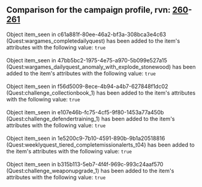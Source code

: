 ## Comparison for the campaign profile, rvn: [260](https://github.com/PRO100KatYT/FortniteProfileRevisions/tree/main/profiles/campaign/260%20campaign.json)-[261](https://github.com/PRO100KatYT/FortniteProfileRevisions/tree/main/profiles/campaign/261%20campaign.json)

Object item_seen in c61a881f-80ee-46a2-bf3a-308bca3e4c63 (Quest:wargames_completedailyquest) has been added to the item's attributes with the following value: `true`
<br><br>
Object item_seen in 47bb5bc2-1975-4e75-a970-5b099e527a15 (Quest:wargames_dailyquest_anomaly_with_explode_stonewood) has been added to the item's attributes with the following value: `true`
<br><br>
Object item_seen in f56d5009-8ece-4b94-a4b7-627848f1dc02 (Quest:challenge_collectionbook_1) has been added to the item's attributes with the following value: `true`
<br><br>
Object item_seen in e107e46b-fc75-4cf5-9f80-1453a77a450b (Quest:challenge_defendertraining_1) has been added to the item's attributes with the following value: `true`
<br><br>
Object item_seen in 1e5200c9-7b10-4591-890b-9b1a20518816 (Quest:weeklyquest_tiered_completemissionalerts_t04) has been added to the item's attributes with the following value: `true`
<br><br>
Object item_seen in b315b113-5eb7-4f4f-969c-993c24aaf570 (Quest:challenge_weaponupgrade_1) has been added to the item's attributes with the following value: `true`
<br><br>
